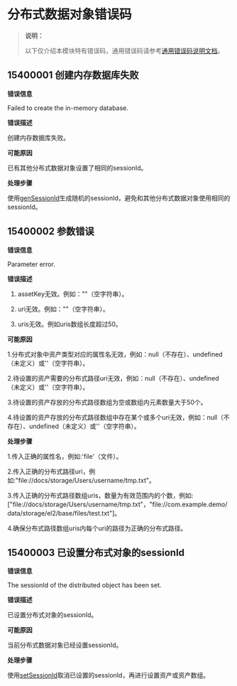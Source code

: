 # 分布式数据对象错误码
<!--Kit: ArkData-->
<!--Subsystem: DistributedDataManager-->
<!--Owner: @lvcong_oh-->
<!--Designer: @hollokin; @yuchaozhng-->
<!--Tester: @lj_liujing; @yippo; @logic42-->
<!--Adviser: @ge-yafang-->

> **说明：**
>
> 以下仅介绍本模块特有错误码，通用错误码请参考[通用错误码说明文档](../errorcode-universal.md)。

## 15400001 创建内存数据库失败

**错误信息**

Failed to create the in-memory database.

**错误描述**

创建内存数据库失败。

**可能原因**

已有其他分布式数据对象设置了相同的sessionId。

**处理步骤**

使用[genSessionId](../../reference/apis-arkdata/js-apis-data-distributedobject.md#distributeddataobjectgensessionid)生成随机的sessionId，避免和其他分布式数据对象使用相同的sessionId。

## 15400002 参数错误

**错误信息**

Parameter error.

**错误描述**

1. assetKey无效。例如：""（空字符串）。

2. uri无效。例如：""（空字符串）。

3. uris无效。例如uris数组长度超过50。

**可能原因**

1.分布式对象中资产类型对应的属性名无效，例如：null（不存在）、undefined（未定义）或''（空字符串）。

2.待设置的资产需要的分布式路径uri无效，例如：null（不存在）、undefined（未定义）或''（空字符串）。

3.待设置的资产存放的分布式路径数组为空或数组内元素数量大于50个。

4.待设置的资产存放的分布式路径数组中存在某个或多个uri无效，例如：null（不存在）、undefined（未定义）或''（空字符串）。

**处理步骤**

1.传入正确的属性名，例如:'file'（文件）。

2.传入正确的分布式路径uri，例如:"file://docs/storage/Users/username/tmp.txt"。

3.传入正确的分布式路径数组uris，数量为有效范围内的个数，例如:["file://docs/storage/Users/username/tmp.txt"，"file://com.example.demo/data/storage/el2/base/files/test.txt"]。

4.确保分布式路径数组uris内每个uri的路径为正确的分布式路径。

## 15400003 已设置分布式对象的sessionId

**错误信息**

The sessionId of the distributed object has been set.

**错误描述**

已设置分布式对象的sessionId。

**可能原因**

当前分布式数据对象已经设置sessionId。

**处理步骤**

使用[setSessionId](js-apis-data-distributedobject.md#setsessionid9-2)取消已设置的sessionId，再进行设置资产或资产数组。